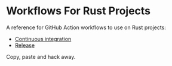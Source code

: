 # Workflows For Rust Projects

A reference for GitHub Action workflows to use on Rust projects:

- [Continuous integration](.github/workflows/ci.yaml)
- [Release](.github/workflows/release.yaml)

Copy, paste and hack away.
